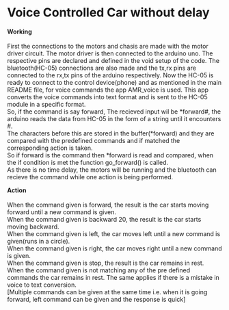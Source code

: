 # Voice Controlled Car without delay
<b> Working </b><br><br>
First the connections to the motors and chasis are made with the motor driver circuit. The motor driver is then connected to 
the arduino uno. The respective pins are declared and defined in the void setup of the code. The bluetooth(HC-05) connections are also made and the tx,rx pins 
are connected to the rx,tx pins of the arduino respectively.
Now the HC-05 is ready to connect to the control device(phone) and as mentioned in the main README file, for voice commands the app AMR_voice is used.
This app converts the voice commands into text format and is sent to the HC-05 module in a specific format.<br>
So, if the command is say forward,
The recieved input wil be *forward#, the arduino reads the data from HC-05 in the form of a string until it encounters #.<br>
The characters before this are stored in the buffer(*forward) and they are compared with the predefined commands and if matched the corresponding 
action is taken.<br>So if forward is the command then *forward is read and compared, when the if condition is met the function go_forward() is called.<br>
As there is no time delay, the motors will be running and the bluetooth can recieve the command while one action is being performed.<br>

<b> Action </b><br><br>
When the command given is forward, the result is the car starts moving forward until a new command is given.<br>
When the command given is backward 20, the result is the car starts moving backward.<br>
When the command given is left, the car moves left until a new command is given(runs in a circle).<br>
When the command given is right, the car moves right until a new command is given.<br>
When the command given is stop, the result is the car remains in rest.<br>
When the command given is not matching any of the pre defined commands the car remains in rest. The same applies if there is a mistake in voice to text conversion.<br>
[Multiple commands can be given at the same time i.e. when it is going forward, left command can be given and the response is quick]

